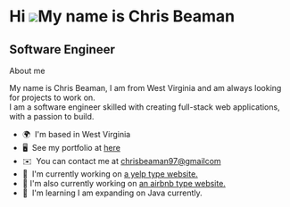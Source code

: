 Hi ![](https://user-images.githubusercontent.com/18350557/176309783-0785949b-9127-417c-8b55-ab5a4333674e.gif)My name is Chris Beaman
====================================================================================================================================

Software Engineer
-----------------

About me


  My name is Chris Beaman, I am from West Virginia and am always looking for projects to work on.  
I am a software engineer skilled with creating full-stack web applications, with a passion to build.

* 🌍  I'm based in West Virginia
* 🖥️  See my portfolio at [here](http://https://chrisbeaman11.github.io/ChrisBeamanPortfolio/)
* ✉️  You can contact me at [chrisbeaman97@gmailcom](mailto:chrisbeaman97@gmailcom)
* 🚀  I'm currently working on [a yelp type website.](http://https://chris-yelp.onrender.com/)
* 🚀  I'm also currently working on [an airbnb type website.](http://https://chris-staybnb.onrender.com/)
* 🧠  I'm learning I am expanding on Java currently.
